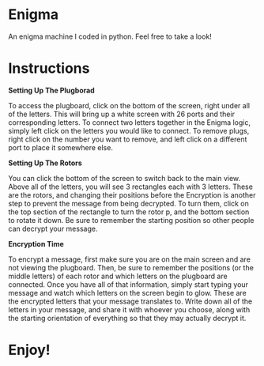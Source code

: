 # Enigma
An enigma machine I coded in python. Feel free to take a look!

# Instructions

**Setting Up The Plugborad**

To access the plugboard, click on the bottom of the screen, right under all of the letters. This will bring up a white screen with 26 ports and their corresponding letters. To connect two letters together in the Enigma logic, simply left click on the letters you would like to connect. To remove plugs, right click on the number you want to remove, and left click on a different port to place it somewhere else.

**Setting Up The Rotors**

You can click the bottom of the screen to switch back to the main view. Above all of the letters, you will see 3 rectangles each with 3 letters. These are the rotors, and changing their positions before the Encryption is another step to prevent the message from being decrypted. To turn them, click on the top section of the rectangle to turn the rotor p, and the bottom section to rotate it down. Be sure to remember the starting position so other people can decrypt your message.

**Encryption Time**

To encrypt a message, first make sure you are on the main screen and are not viewing the plugboard. Then, be sure to remember the positions (or the middle letters) of each rotor and which letters on the plugboard are connected. Once you have all of that information, simply start typing your message and watch which letters on the screen begin to glow. These are the encrypted letters that your message translates to. Write down all of the letters in your message, and share it with whoever you choose, along with the starting orientation of everything so that they may actually decrypt it.

# Enjoy!

